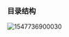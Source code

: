 ### 目录结构

![1547736900030](C:\Users\asgar\AppData\Roaming\Typora\typora-user-images\1547736900030.png)



